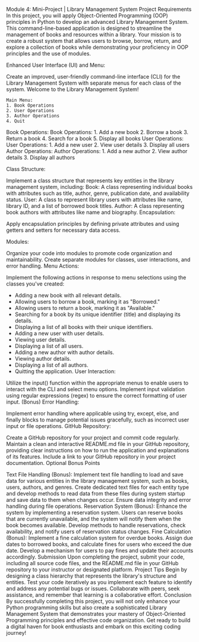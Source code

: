 Module 4: Mini-Project | Library Management System
Project Requirements
In this project, you will apply Object-Oriented Programming (OOP) principles in Python to develop an advanced Library Management System. This command-line-based application is designed to streamline the management of books and resources within a library. Your mission is to create a robust system that allows users to browse, borrow, return, and explore a collection of books while demonstrating your proficiency in OOP principles and the use of modules.

Enhanced User Interface (UI) and Menu:

Create an improved, user-friendly command-line interface (CLI) for the Library Management System with separate menus for each class of the system.
    Welcome to the Library Management System!

    Main Menu:
    1. Book Operations
    2. User Operations
    3. Author Operations
    4. Quit
Book Operations:
        Book Operations:
        1. Add a new book
        2. Borrow a book
        3. Return a book
        4. Search for a book
        5. Display all books
User Operations:
        User Operations:
        1. Add a new user
        2. View user details
        3. Display all users
Author Operations:
        Author Operations:
        1. Add a new author
        2. View author details
        3. Display all authors

Class Structure:

Implement a class structure that represents key entities in the library management system, including:
Book: A class representing individual books with attributes such as title, author,  genre, publication date, and availability status.
User: A class to represent library users with attributes like name, library ID, and a list of borrowed book titles.
Author: A class representing book authors with attributes like name and biography.
Encapsulation:

Apply encapsulation principles by defining private attributes and using getters and setters for necessary data access.


Modules:

Organize your code into modules to promote code organization and maintainability. Create separate modules for classes, user interactions, and error handling.
Menu Actions:

Implement the following actions in response to menu selections using the classes you've created:
- Adding a new book with all relevant details.
- Allowing users to borrow a book, marking it as "Borrowed."
- Allowing users to return a book, marking it as "Available."
- Searching for a book by its unique identifier (title) and displaying its details.
- Displaying a list of all books with their unique identifiers.
- Adding a new user with user details.
- Viewing user details.
- Displaying a list of all users.
- Adding a new author with author details.
- Viewing author details.
- Displaying a list of all authors.
- Quitting the application.
User Interaction:

Utilize the input() function within the appropriate menus to enable users to interact with the CLI and select menu options.
Implement input validation using regular expressions (regex) to ensure the correct formatting of user input. (Bonus)
Error Handling:

Implement error handling where applicable using try, except, else, and finally blocks to manage potential issues gracefully, such as incorrect user input or file operations.
GitHub Repository:

Create a GitHub repository for your project and commit code regularly.
Maintain a clean and interactive README.md file in your GitHub repository, providing clear instructions on how to run the application and explanations of its features.
Include a link to your GitHub repository in your project documentation.
Optional Bonus Points

Text File Handling (Bonus): Implement text file handling to load and save data for various entities in the library management system, such as books, users, authors, and genres. Create dedicated text files for each entity type and develop methods to read data from these files during system startup and save data to them when changes occur. Ensure data integrity and error handling during file operations.
Reservation System (Bonus): Enhance the system by implementing a reservation system. Users can reserve books that are currently unavailable, and the system will notify them when the book becomes available. Develop methods to handle reservations, check availability, and notify users of reservation status changes.
Fine Calculation (Bonus): Implement a fine calculation system for overdue books. Assign due dates to borrowed books, and calculate fines for users who exceed the due date. Develop a mechanism for users to pay fines and update their accounts accordingly.
Submission
Upon completing the project, submit your code, including all source code files, and the README.md file in your GitHub repository to your instructor or designated platform.
Project Tips
Begin by designing a class hierarchy that represents the library's structure and entities.
Test your code iteratively as you implement each feature to identify and address any potential bugs or issues.
Collaborate with peers, seek assistance, and remember that learning is a collaborative effort.
Conclusion
By successfully completing this project, you will not only enhance your Python programming skills but also create a sophisticated Library Management System that demonstrates your mastery of Object-Oriented Programming principles and effective code organization. Get ready to build a digital haven for book enthusiasts and embark on this exciting coding journey!